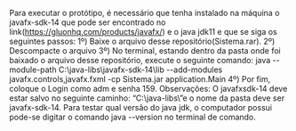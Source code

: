Para executar o protótipo, é necessário que tenha instalado na máquina o javafx-sdk-14 que pode ser encontrado no link(https://gluonhq.com/products/javafx/)  e o java jdk11 e que se siga os seguintes passos:
1º) Baixe o arquivo desse repositório(Sistema.rar).
2º) Descompacte o arquivo
3º) No terminal, estando dentro da pasta onde foi baixado o arquivo desse repositório, execute o seguinte comando: java --module-path C:\java-libs\javafx-sdk-14\lib --add-modules javafx.controls,javafx.fxml -cp Sistema.jar application.Main
4º) Por fim, coloque o Login como adm e senha 159.
Observações: O javafxsdk-14 deve estar salvo no seguinte caminho:  “C:\java-libs\”e o nome da pasta deve ser javafx-sdk-14. Para testar qual versão do java jdk, o computador possui pode-se digitar o comando java  --version no terminal de comando. 
